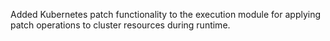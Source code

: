 Added Kubernetes patch functionality to the execution module for applying patch operations to cluster resources during runtime.
